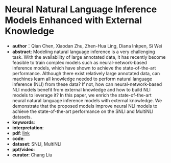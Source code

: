 # Neural Natural Language Inference Models Enhanced with External Knowledge
* **author**：Qian Chen, Xiaodan Zhu, Zhen-Hua Ling, Diana Inkpen, Si Wei
* **abstract**: Modeling natural language inference is a very challenging task. With the availability of large annotated data, it has recently become feasible to train complex models such as neural-network-based inference models, which have shown to achieve the state-of-the-art performance. Although there exist relatively large annotated data, can machines learn all knowledge needed to perform natural language inference (NLI) from these data? If not, how can neural-network-based NLI models benefit from external knowledge and how to build NLI models to leverage it? In this paper, we enrich the state-of-the-art neural natural language inference models with external knowledge. We demonstrate that the proposed models improve neural NLI models to achieve the state-of-the-art performance on the SNLI and MultiNLI datasets.
* **keywords**: 
* **interpretation**: 
* **pdf**:  [link](https://www.aclweb.org/anthology/P18-1224.pdf)
* **code**: 
* **dataset**: SNLI, MultiNLI
* **ppt/video**: 
* **curator**: Chang Liu
